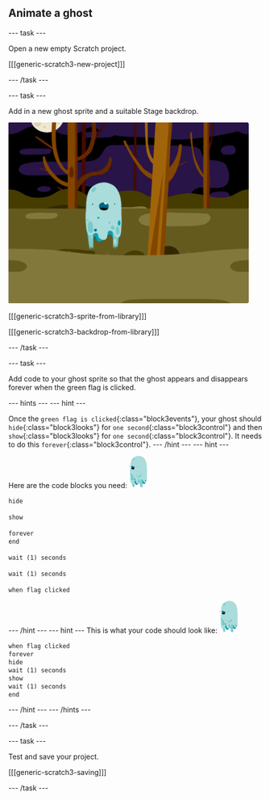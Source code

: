 ## Animate a ghost

--- task ---

Open a new empty Scratch project.

[[[generic-scratch3-new-project]]]

--- /task ---

--- task ---

Add in a new ghost sprite and a suitable Stage backdrop.

![screenshot](images/ghost-ghost.png)

[[[generic-scratch3-sprite-from-library]]]

[[[generic-scratch3-backdrop-from-library]]]

--- /task ---

--- task ---

Add code to your ghost sprite so that the ghost appears and disappears forever when the green flag is clicked.

--- hints ---
--- hint ---

Once the `green flag is clicked`{:class="block3events"}, your ghost should `hide`{:class="block3looks"} for `one second`{:class="block3control"} and then `show`{:class="block3looks"} for `one second`{:class="block3control"}. It needs to do this `forever`{:class="block3control"}.
--- /hint ---
--- hint ---

Here are the code blocks you need:
![ghost-sprite](images/ghost-sprite.png)
```blocks3
hide

show

forever
end

wait (1) seconds

wait (1) seconds

when flag clicked
```
--- /hint ---
--- hint ---
This is what your code should look like:
![ghost-sprite](images/ghost-sprite.png)

```blocks3
when flag clicked
forever
hide
wait (1) seconds
show
wait (1) seconds
end
```
--- /hint ---
--- /hints ---

--- /task ---

--- task ---

Test and save your project.

[[[generic-scratch3-saving]]]

--- /task ---
